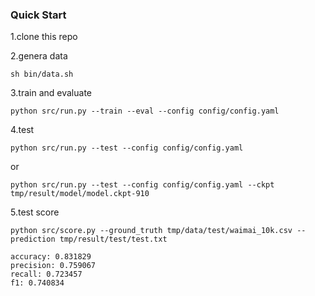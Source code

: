 ### Quick Start ###

1.clone this repo

2.genera data

`sh bin/data.sh`

3.train and evaluate

`python src/run.py --train --eval --config config/config.yaml` 

4.test

`python src/run.py --test --config config/config.yaml`

or

`python src/run.py --test --config config/config.yaml --ckpt tmp/result/model/model.ckpt-910`

5.test score

`python src/score.py --ground_truth tmp/data/test/waimai_10k.csv --prediction tmp/result/test/test.txt`



    accuracy: 0.831829
    precision: 0.759067
    recall: 0.723457
    f1: 0.740834
